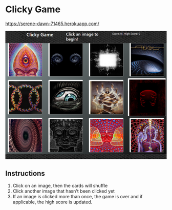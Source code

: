 # Clicky Game

https://serene-dawn-71465.herokuapp.com/

![clicky-game page](./clicky-1.PNG)

## Instructions

1. Click on an image, then the cards will shuffle
2. Click another image that hasn't been clicked yet
3. If an image is clicked more than once, the game is over and if applicable, the high score is updated.